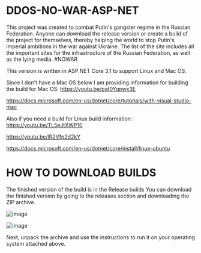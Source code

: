 # DDOS-NO-WAR-ASP-NET

This project was created to combat Putin's gangster regime in the Russian Federation. Anyone can download the release version or create a build of the project for themselves, thereby helping the world to stop Putin's imperial ambitions in the war against Ukraine. 
The list of the site includes all the important sites for the infrastructure of the Russian Federation, as well as the lying media. #NOWAR


This version is written in ASP.NET Core 3.1 to support Linux and Mac OS.

Since I don't have a Mac OS below I am providing information for building the build for Mac OS:
https://youtu.be/pat0Yqpwx3E

https://docs.microsoft.com/en-us/dotnet/core/tutorials/with-visual-studio-mac

Also if you need a build for Linux build information:
https://youtu.be/TL5eJtXWP10

https://youtu.be/lR2Vfp2d2kY

https://docs.microsoft.com/en-us/dotnet/core/install/linux-ubuntu

# HOW TO DOWNLOAD BUILDS 

The finished version of the build is in the Release builds
You can download the finished version by going to the releases section and downloading the ZIP archive. 

![image](https://user-images.githubusercontent.com/93394175/155883369-a18722ca-d164-40a0-b715-3673861b9574.png)

![image](https://user-images.githubusercontent.com/93394175/155883432-48c8bcff-ba5d-4723-9425-a40bf2fe5dfb.png)

Next, unpack the archive and use the instructions to run it on your operating system attached above.

